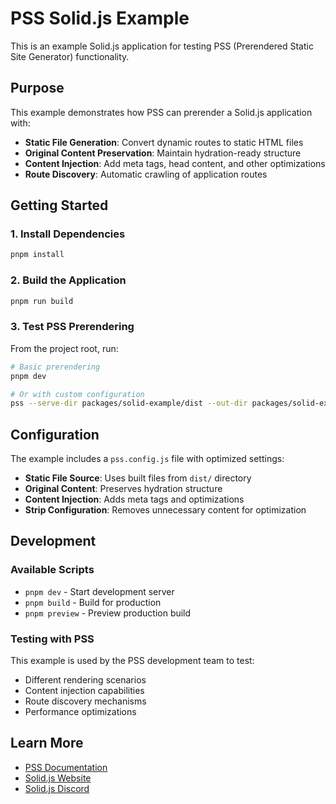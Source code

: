 # PSS Solid.js Example

This is an example Solid.js application for testing PSS (Prerendered Static Site Generator) functionality.

## Purpose

This example demonstrates how PSS can prerender a Solid.js application with:

- **Static File Generation**: Convert dynamic routes to static HTML files
- **Original Content Preservation**: Maintain hydration-ready structure
- **Content Injection**: Add meta tags, head content, and other optimizations
- **Route Discovery**: Automatic crawling of application routes

## Getting Started

### 1. Install Dependencies

```bash
pnpm install
```

### 2. Build the Application

```bash
pnpm run build
```

### 3. Test PSS Prerendering

From the project root, run:

```bash
# Basic prerendering
pnpm dev

# Or with custom configuration
pss --serve-dir packages/solid-example/dist --out-dir packages/solid-example/prerendered --verbose
```

## Configuration

The example includes a `pss.config.js` file with optimized settings:

- **Static File Source**: Uses built files from `dist/` directory
- **Original Content**: Preserves hydration structure
- **Content Injection**: Adds meta tags and optimizations
- **Strip Configuration**: Removes unnecessary content for optimization

## Development

### Available Scripts

- `pnpm dev` - Start development server
- `pnpm build` - Build for production
- `pnpm preview` - Preview production build

### Testing with PSS

This example is used by the PSS development team to test:

- Different rendering scenarios
- Content injection capabilities
- Route discovery mechanisms
- Performance optimizations

## Learn More

- [PSS Documentation](../../README.md)
- [Solid.js Website](https://solidjs.com)
- [Solid.js Discord](https://discord.com/invite/solidjs)
